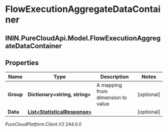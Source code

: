 # FlowExecutionAggregateDataContainer

## ININ.PureCloudApi.Model.FlowExecutionAggregateDataContainer

## Properties

|Name | Type | Description | Notes|
|------------ | ------------- | ------------- | -------------|
| **Group** | **Dictionary&lt;string, string&gt;** | A mapping from dimension to value | [optional] |
| **Data** | [**List&lt;StatisticalResponse&gt;**](StatisticalResponse) |  | [optional] |



_PureCloudPlatform.Client.V2 244.0.0_
